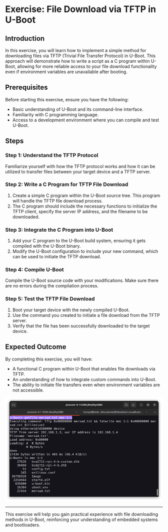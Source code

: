 # Exercise: File Download via TFTP in U-Boot

## Introduction

In this exercise, you will learn how to implement a simple method for downloading files via TFTP (Trivial File Transfer Protocol) in U-Boot. This approach will demonstrate how to write a script as a C program within U-Boot, allowing for more reliable access to your file download functionality even if environment variables are unavailable after booting.

## Prerequisites

Before starting this exercise, ensure you have the following:

- Basic understanding of U-Boot and its command-line interface.
- Familiarity with C programming language.
- Access to a development environment where you can compile and test U-Boot.

## Steps

### Step 1: Understand the TFTP Protocol

Familiarize yourself with how the TFTP protocol works and how it can be utilized to transfer files between your target device and a TFTP server.

### Step 2: Write a C Program for TFTP File Download

1. Create a simple C program within the U-Boot source tree. This program will handle the TFTP file download process.
2. The C program should include the necessary functions to initialize the TFTP client, specify the server IP address, and the filename to be downloaded.

### Step 3: Integrate the C Program into U-Boot

1. Add your C program to the U-Boot build system, ensuring it gets compiled with the U-Boot binary.
2. Modify the U-Boot configuration to include your new command, which can be used to initiate the TFTP download.

### Step 4: Compile U-Boot

Compile the U-Boot source code with your modifications. Make sure there are no errors during the compilation process.

### Step 5: Test the TFTP File Download

1. Boot your target device with the newly compiled U-Boot.
2. Use the command you created to initiate a file download from the TFTP server.
3. Verify that the file has been successfully downloaded to the target device.

## Expected Outcome

By completing this exercise, you will have:

- A functional C program within U-Boot that enables file downloads via TFTP.
- An understanding of how to integrate custom commands into U-Boot.
- The ability to initiate file transfers even when environment variables are not accessible.

![Expected Output](https://github.com/xmersad/Embedded-Linux-Practices/blob/main/Embedded-Linux-From-Scratch/U-Boot_Getfile/Solution_U-Boot-Getfile/getfile_Prog.png)


---
This exercise will help you gain practical experience with file downloading methods in U-Boot, reinforcing your understanding of embedded systems and bootloaders.
